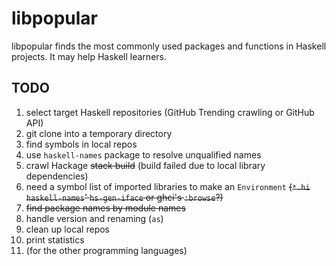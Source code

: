 # libpopular

libpopular finds the most commonly used packages and functions in Haskell projects. It may help Haskell learners.

## TODO

1. select target Haskell repositories (GitHub Trending crawling or GitHub API)
1. git clone into a temporary directory
1. find symbols in local repos
  1. use `haskell-names` package to resolve unqualified names
  1. crawl Hackage ~~stack build~~ (build failed due to local library dependencies)
  1. need a symbol list of imported libraries to make an `Environment` ~~(`*.hi` `haskell-names`' `hs-gen-iface` or ghci's `:browse`?)~~
  1. ~~find package names by module names~~
  1. handle version and renaming (`as`)
1. clean up local repos
1. print statistics
1. (for the other programming languages)

